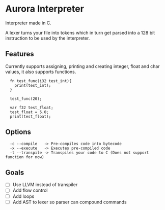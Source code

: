 # Aurora Interpreter

Interpreter made in C.

A lexer turns your file into tokens which in turn get parsed into a 128 bit instruction to be used by the interpreter.

## Features

Currently supports assigning, printing and creating integer, float and char values, it also supports functions.

```
  fn test_func(i32 test_int){
    print(test_int);
  }

  test_func(20);

  var f32 test_float;
  test_float = 5.0;
  print(test_float);
```

## Options
```
  -c --compile   -> Pre-compiles code into bytecode
  -x --execute   -> Executes pre-compiled code
  -t --transpile -> Transpiles your code to C (Does not support function for now)
```

## Goals
- [ ] Use LLVM instead of transpiler
- [ ] Add flow control
- [ ] Add loops
- [ ] Add AST to lexer so parser can compound commands